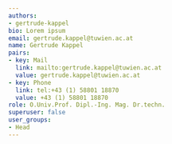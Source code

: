 ```yaml
---
authors:
- gertrude-kappel
bio: Lorem ipsum
email: gertrude.kappel@tuwien.ac.at
name: Gertrude Kappel
pairs:
- key: Mail
  link: mailto:gertrude.kappel@tuwien.ac.at
  value: gertrude.kappel@tuwien.ac.at
- key: Phone
  link: tel:+43 (1) 58801 18870
  value: +43 (1) 58801 18870
role: O.Univ.Prof. Dipl.-Ing. Mag. Dr.techn.
superuser: false
user_groups:
- Head
---
```

